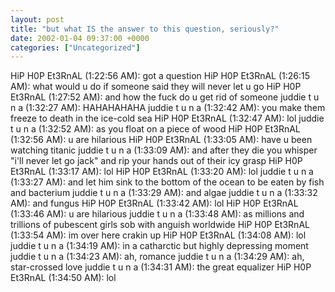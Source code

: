 ```yaml
---
layout: post
title: "but what IS the answer to this question, seriously?"
date: 2002-01-04 09:37:00 +0000
categories: ["Uncategorized"]
---
```


HiP H0P Et3RnAL (1:22:56 AM): got a question
HiP H0P Et3RnAL (1:26:15 AM): what would u do if someone said they will never let u go
HiP H0P Et3RnAL (1:27:52 AM): and how the fuck do u get rid of someone
juddie t u n a (1:32:27 AM): HAHAHAHAHA
juddie t u n a (1:32:42 AM): you make them freeze to death in the ice-cold sea
HiP H0P Et3RnAL (1:32:47 AM): lol
juddie t u n a (1:32:52 AM): as you float on a piece of wood
HiP H0P Et3RnAL (1:32:56 AM): u are hilarious
HiP H0P Et3RnAL (1:33:05 AM): have u been watching titanic
juddie t u n a (1:33:09 AM): and after they die you whisper "i'll never let go jack" and rip your hands out of their icy grasp
HiP H0P Et3RnAL (1:33:17 AM): lol
HiP H0P Et3RnAL (1:33:20 AM): lol
juddie t u n a (1:33:27 AM): and let him sink to the bottom of the ocean to be eaten by fish and bacterium
juddie t u n a (1:33:29 AM): and algae
juddie t u n a (1:33:32 AM): and fungus
HiP H0P Et3RnAL (1:33:42 AM): lol
HiP H0P Et3RnAL (1:33:46 AM): u are hilarious
juddie t u n a (1:33:48 AM): as millions and trillions of pubescent girls sob with anguish worldwide
HiP H0P Et3RnAL (1:33:54 AM): im over here crakin up
HiP H0P Et3RnAL (1:34:08 AM): lol
juddie t u n a (1:34:19 AM): in a catharctic but highly depressing moment
juddie t u n a (1:34:23 AM): ah, romance
juddie t u n a (1:34:29 AM): ah, star-crossed love
juddie t u n a (1:34:31 AM): the great equalizer
HiP H0P Et3RnAL (1:34:50 AM): lol